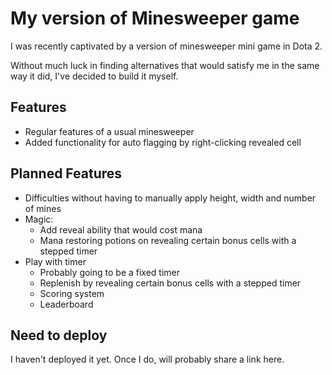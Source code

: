 # My version of Minesweeper game

I was recently captivated by a version of minesweeper mini game in Dota 2.

Without much luck in finding alternatives that would satisfy me in the same way it did, I've decided to build it myself.

## Features

- Regular features of a usual minesweeper
- Added functionality for auto flagging by right-clicking revealed cell

## Planned Features

- Difficulties without having to manually apply height, width and number of mines
- Magic:
  - Add reveal ability that would cost mana
  - Mana restoring potions on revealing certain bonus cells with a stepped timer
- Play with timer
  - Probably going to be a fixed timer
  - Replenish by revealing certain bonus cells with a stepped timer
  - Scoring system
  - Leaderboard

## Need to deploy

I haven't deployed it yet. Once I do, will probably share a link here.
